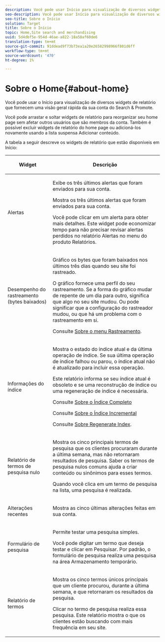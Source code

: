```yaml
---
description: Você pode usar Início para visualização de diversos widgets de relatório que fornecem uma visão geral rápida da sua conta do Search&amp;Promote.
seo-description: Você pode usar Início para visualização de diversos widgets de relatório que fornecem uma visão geral rápida da sua conta do Search&amp;Promote.
seo-title: Sobre o Início
solution: Target
title: Sobre o Início
topic: Home,Site search and merchandising
uuid: 5d4dbf5e-954d-46ae-a822-18a58af60de6
translation-type: tm+mt
source-git-commit: 91ddead9f73b73ea1a20e26582998966f801d6ff
workflow-type: tm+mt
source-wordcount: '470'
ht-degree: 1%

---
```



# Sobre o Home{#about-home}

Você pode usar o Início para visualização de diversos widgets de relatório que fornecem uma visão geral rápida da sua conta do Search &amp; Promote.

Você pode arrastar e soltar widgets de relatório para reorganizar seu home page sem afetar outros usuários que são membros da conta. Também é possível excluir widgets de relatório do home page ou adicioná-los novamente usando a lista suspensa Adicionar conteúdo.

A tabela a seguir descreve os widgets de relatório que estão disponíveis em Início:

<table> 
 <thead> 
  <tr> 
   <th colname="col1" class="entry"> <p>Widget </p> </th> 
   <th colname="col2" class="entry"> <p>Descrição </p> </th> 
  </tr>
 </thead>
 <tbody> 
  <tr> 
   <td colname="col1"> <p><span class="uicontrol">Alertas</span> </p> </td> 
   <td colname="col2"> <p> Exibe os três últimos alertas que foram enviados para sua conta. </p> <p>Mostra os três últimos alertas que foram enviados para sua conta. </p> <p>Você pode clicar em um alerta para obter mais detalhes. Este widget pode economizar tempo para não precisar revisar alertas perdidos no relatório <span class="uicontrol"> Alertas</span> no menu do produto <span class="uicontrol"> Relatórios</span>. </p> </td> 
  </tr> 
  <tr> 
   <td colname="col1"> <p><span class="uicontrol">Desempenho do rastreamento (bytes baixados)</span> </p> </td> 
   <td colname="col2"> <p>Gráfico os bytes que foram baixados nos últimos três dias quando seu site foi rastreado. </p> <p>O gráfico fornece uma perfil do seu rastreamento. Se a forma do gráfico mudar de repente de um dia para outro, significa que algo no seu site mudou. Ou pode significar que a configuração do rastreador mudou, ou que há um problema com o rastreamento em si. </p> <p>Consulte <a href="c-about-settings-menu/c-about-crawling-menu.md#concept_59307680C6724E93952ADE5044983AF6" format="dita" scope="local"> Sobre o menu Rastreamento</a>. </p> </td> 
  </tr> 
  <tr> 
   <td colname="col1"> <p><span class="uicontrol">Informações do índice</span> </p> </td> 
   <td colname="col2"> <p>Mostra o estado do índice atual e da última operação de índice. Se sua última operação de índice falhou ou parou, o índice atual não é atualizado para incluir essa operação. </p> <p>Este relatório informa se seu índice atual é obsoleto e se uma reconstrução de índice ou uma regeneração de índice é necessária. </p> <p>Consulte <a href="c-about-index-menu/c-about-full-index.md#concept_C69BD21863FD4856B49326F35DB570D3" format="dita" scope="local"> Sobre o Índice Completo</a> </p> <p>Consulte <a href="c-about-index-menu/c-about-incremental-index.md#concept_A7770F0552D14C47B3DDB65DB78FFFEE" format="dita" scope="local"> Sobre o Índice Incremental</a> </p> <p>Consulte <a href="c-about-index-menu/c-about-regenerate-index.md#concept_6CBE6B8D18EF47D293091CBA542245FA" format="dita" scope="local"> Sobre Regenerate Index</a>. </p> </td> 
  </tr> 
  <tr> 
   <td colname="col1"> <p><span class="uicontrol">Relatório de termos de pesquisa nulo</span> </p> </td> 
   <td colname="col2"> <p> Mostra os cinco principais termos de pesquisa que os clientes procuraram durante a última semana, mas não retornaram resultados de pesquisa. Saber os termos de pesquisa nulos comuns ajuda a criar conteúdo ou sinônimos para esses termos. </p> <p>Quando você clica em um termo de pesquisa na lista, uma pesquisa é realizada. </p> </td> 
  </tr> 
  <tr> 
   <td colname="col1"> <p><span class="uicontrol">Alterações recentes</span> </p> </td> 
   <td colname="col2"> <p> Mostra as cinco últimas alterações feitas em sua conta. </p> </td> 
  </tr> 
  <tr> 
   <td colname="col1"> <p><span class="uicontrol">Formulário de pesquisa</span> </p> </td> 
   <td colname="col2"> <p>Permite testar uma pesquisa simples. </p> <p> Você pode digitar um termo que deseja testar e clicar em <span class="uicontrol"> Pesquisar</span>. Por padrão, o formulário de pesquisa realiza uma pesquisa na área Armazenamento temporário. </p> </td> 
  </tr> 
  <tr> 
   <td colname="col1"> <p><span class="uicontrol">Relatório de termos</span> </p> </td> 
   <td colname="col2"> <p>Mostra os cinco termos únicos principais que um cliente procurou, durante a última semana, e que retornaram os resultados da pesquisa. </p> <p> Clicar no termo de pesquisa realiza essa pesquisa. Este relatório mostra o que os clientes estão buscando com mais frequência em seu site. </p> </td> 
  </tr> 
 </tbody> 
</table>


